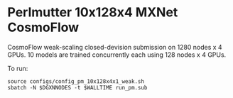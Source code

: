 # Perlmutter 10x128x4 MXNet CosmoFlow

CosmoFlow weak-scaling closed-devision submission on 1280 nodes x 4 GPUs.
10 models are trained concurrently each using 128 nodes x 4 GPUs.

To run:

```
source configs/config_pm_10x128x4x1_weak.sh
sbatch -N $DGXNNODES -t $WALLTIME run_pm.sub
```
